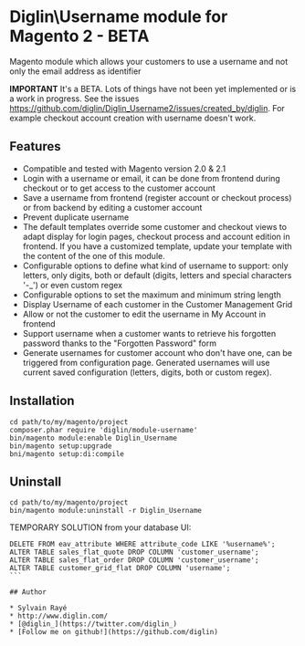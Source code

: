 # Diglin\Username module for Magento 2 - BETA #

Magento module which allows your customers to use a username and not only the email address as identifier

**IMPORTANT**
It's a BETA. Lots of things have not been yet implemented or is a work in progress. See the issues https://github.com/diglin/Diglin_Username2/issues/created_by/diglin. For example checkout account creation with username doesn't work.

## Features

- Compatible and tested with Magento version 2.0 & 2.1 
- Login with a username or email, it can be done from frontend during checkout or to get access to the customer account
- Save a username from frontend (register account or checkout process) or from backend by editing a customer account
- Prevent duplicate username
- The default templates override some customer and checkout views to adapt display for login pages, checkout process and account edition in frontend. If you have a customized template, update your template with the content of the one of this module.
- Configurable options to define what kind of username to support: only letters, only digits, both or default (digits, letters and special characters '-_') or even custom regex
- Configurable options to set the maximum and minimum string length
- Display Username of each customer in the Customer Management Grid
- Allow or not the customer to edit the username in My Account in frontend
- Support username when a customer wants to retrieve his forgotten password thanks to the "Forgotten Password" form
- Generate usernames for customer account who don't have one, can be triggered from configuration page. Generated usernames will use current saved configuration (letters, digits, both or custom regex).

## Installation

```
cd path/to/my/magento/project
composer.phar require 'diglin/module-username'
bin/magento module:enable Diglin_Username
bin/magento setup:upgrade
bni/magento setup:di:compile
```

## Uninstall

```
cd path/to/my/magento/project
bin/magento module:uninstall -r Diglin_Username
```

TEMPORARY SOLUTION from your database UI:
````
DELETE FROM eav_attribute WHERE attribute_code LIKE '%username%';
ALTER TABLE sales_flat_quote DROP COLUMN 'customer_username'; 
ALTER TABLE sales_flat_order DROP COLUMN 'customer_username';
ALTER TABLE customer_grid_flat DROP COLUMN 'username';
```

## Author

* Sylvain Rayé
* http://www.diglin.com/
* [@diglin_](https://twitter.com/diglin_)
* [Follow me on github!](https://github.com/diglin)
